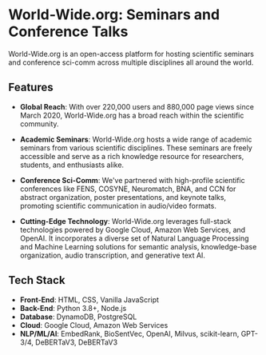 # World-Wide.org: Seminars and Conference Talks

World-Wide.org is an open-access platform for hosting scientific seminars and conference  sci-comm across multiple disciplines all around the world.

## Features

- **Global Reach**: With over 220,000 users and 880,000 page views since March 2020, World-Wide.org has a broad reach within the scientific community.

- **Academic Seminars**: World-Wide.org hosts a wide range of academic seminars from various scientific disciplines. These seminars are freely accessible and serve as a rich knowledge resource for researchers, students, and enthusiasts alike.

- **Conference Sci-Comm**: We've partnered with high-profile scientific conferences like FENS, COSYNE, Neuromatch, BNA, and CCN for abstract organization, poster presentations, and keynote talks, promoting scientific communication in audio/video formats.

- **Cutting-Edge Technology**: World-Wide.org leverages full-stack technologies powered by Google Cloud, Amazon Web Services, and OpenAI. It incorporates a diverse set of Natural Language Processing and Machine Learning solutions for semantic analysis, knowledge-base organization, audio transcription, and generative text AI.

## Tech Stack

- **Front-End**: HTML, CSS, Vanilla JavaScript
- **Back-End**: Python 3.8+, Node.js
- **Database**: DynamoDB, PostgreSQL
- **Cloud**: Google Cloud, Amazon Web Services
- **NLP/ML/AI**: EmbedRank, BioSentVec, OpenAI, Milvus, scikit-learn, GPT-3/4, DeBERTaV3, DeBERTaV3